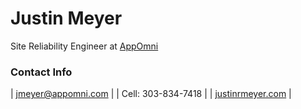 # Justin Meyer

Site Reliability Engineer at [AppOmni](https://appomni.com)
### Contact Info


| [jmeyer@appomni.com](mailto:jmeyer@appomni.com) |
| Cell: 303-834-7418 |
| [justinrmeyer.com](https://justinrmeyer.com) |


<!--
**turbohoje/turbohoje** is a ✨ _special_ ✨ repository because its `README.md` (this file) appears on your GitHub profile.

Here are some ideas to get you started:

-  Hi there 👋

- 🔭 I’m currently working on ...
- 🌱 I’m currently learning ...
- 👯 I’m looking to collaborate on ...
- 🤔 I’m looking for help with ...
- 💬 Ask me about ...
- 📫 How to reach me: ...
- 😄 Pronouns: ...
- ⚡ Fun fact: ...
-->
